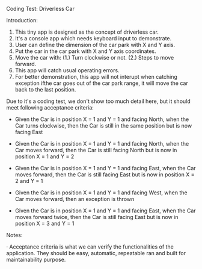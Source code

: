 Coding Test: Driverless Car

Introduction:
1. This tiny app is designed as the concept of driverless car.
2. It's a console app which needs keyboard input to demonstrate.
3. User can define the dimension of the car park with X and Y axis.
4. Put the car in the car park with X and Y axis coordinates.
5. Move the car with:
    (1.) Turn clockwise or not. 
    (2.) Steps to move forward.
6. This app will catch usual operating errors.
7. For better demonstration, this app will not interupt when catching exception ifthe car goes out of the car park range, it will move the car back to the last position.

Due to it's a coding test, we don't show too much detail here, but it should meet following acceptance criteria:

- Given the Car is in position X = 1 and Y = 1 and facing North, when the Car turns clockwise, then the Car is still in the same position but is now facing East

- Given the Car is in position X = 1 and Y = 1 and facing North, when the Car moves forward, then the Car is still facing North but is now in position X = 1 and Y = 2

- Given the Car is in position X = 1 and Y = 1 and facing East, when the Car moves forward, then the Car is still facing East but is now in position X = 2 and Y = 1

- Given the Car is in position X = 1 and Y = 1 and facing West, when the Car moves forward, then an exception is thrown

- Given the Car is in position X = 1 and Y = 1 and facing East, when the Car moves forward twice, then the Car is still facing East but is now in position X = 3 and Y = 1

Notes:

·  Acceptance criteria is what we can verify the functionalities of the application. They should be easy, automatic, repeatable ran and built for maintainability purpose.
